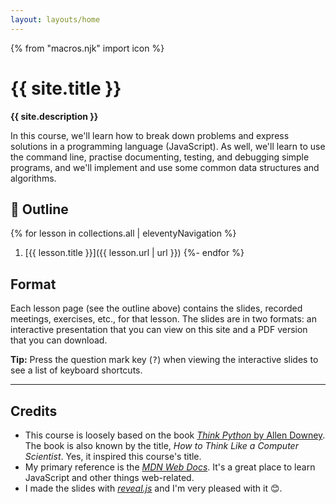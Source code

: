 ```yaml
---
layout: layouts/home
---
```


{% from "macros.njk" import icon %}

# {{ site.title }}

<b class="lead">{{ site.description }}</b>

In this course, we'll learn how to break down problems and express solutions in a programming language (JavaScript). As well, we'll learn to use the command line, practise documenting, testing, and debugging simple programs, and we'll implement and use some common data structures and algorithms.

## 📃 Outline

{% for lesson in collections.all | eleventyNavigation %}
  1. [{{ lesson.title }}]({{ lesson.url | url }})
{%- endfor %}

## Format

<!-- We'll meet on Saturdays for a discussion and review of the previous week's lesson. On Sundays, we'll meet for a new lesson. Meetings will hold on Zoom from 12:00 p.m. to 12:40 p.m. -->

Each lesson page (see the outline above) contains the slides, recorded meetings, exercises, etc., for that lesson. The slides are in two formats: an interactive presentation that you can view on this site and a PDF version that you can download.

<div class="note note-info">

**Tip:** Press the question mark key (<kbd>?</kbd>) when viewing the interactive slides to see a list of keyboard shortcuts.

</div>

---

## Credits

* This course is loosely based on the book [<cite class="quoted">Think Python</cite> by Allen Downey](https://greenteapress.com/wp/think-python-2e/). The book is also known by the title, <i>How to Think Like a Computer Scientist</i>. Yes, it inspired this course's title.
* My primary reference is the [<cite>MDN Web Docs</cite>](https://developer.mozilla.org/en-US/docs/Web/JavaScript). It's a great place to learn JavaScript and other things web-related.
* I made the slides with [<cite>reveal.js</cite>](https://revealjs.com/) and I'm very pleased with it 😊.